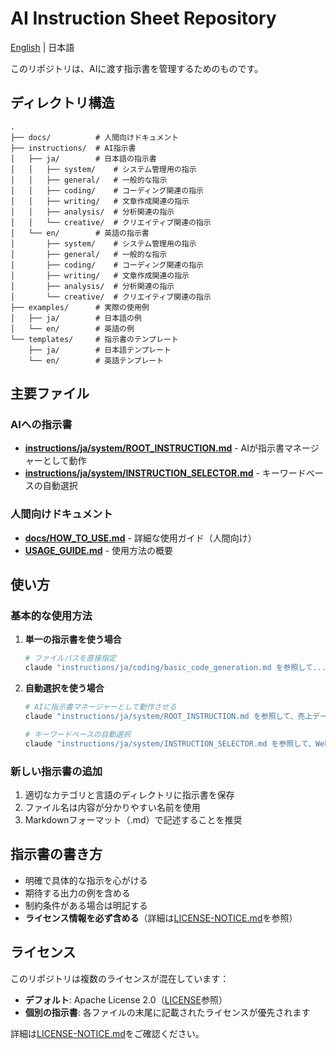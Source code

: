 # AI Instruction Sheet Repository

[English](README_en.md) | 日本語

このリポジトリは、AIに渡す指示書を管理するためのものです。

## ディレクトリ構造

```
.
├── docs/          # 人間向けドキュメント
├── instructions/  # AI指示書
│   ├── ja/        # 日本語の指示書
│   │   ├── system/    # システム管理用の指示
│   │   ├── general/   # 一般的な指示
│   │   ├── coding/    # コーディング関連の指示
│   │   ├── writing/   # 文章作成関連の指示
│   │   ├── analysis/  # 分析関連の指示
│   │   └── creative/  # クリエイティブ関連の指示
│   └── en/        # 英語の指示書
│       ├── system/    # システム管理用の指示
│       ├── general/   # 一般的な指示
│       ├── coding/    # コーディング関連の指示
│       ├── writing/   # 文章作成関連の指示
│       ├── analysis/  # 分析関連の指示
│       └── creative/  # クリエイティブ関連の指示
├── examples/      # 実際の使用例
│   ├── ja/        # 日本語の例
│   └── en/        # 英語の例
└── templates/     # 指示書のテンプレート
    ├── ja/        # 日本語テンプレート
    └── en/        # 英語テンプレート
```

## 主要ファイル

### AIへの指示書
- **[instructions/ja/system/ROOT_INSTRUCTION.md](instructions/ja/system/ROOT_INSTRUCTION.md)** - AIが指示書マネージャーとして動作
- **[instructions/ja/system/INSTRUCTION_SELECTOR.md](instructions/ja/system/INSTRUCTION_SELECTOR.md)** - キーワードベースの自動選択

### 人間向けドキュメント
- **[docs/HOW_TO_USE.md](docs/HOW_TO_USE.md)** - 詳細な使用ガイド（人間向け）
- **[USAGE_GUIDE.md](USAGE_GUIDE.md)** - 使用方法の概要

## 使い方

### 基本的な使用方法

1. **単一の指示書を使う場合**
   ```bash
   # ファイルパスを直接指定
   claude "instructions/ja/coding/basic_code_generation.md を参照して..."
   ```

2. **自動選択を使う場合**
   ```bash
   # AIに指示書マネージャーとして動作させる
   claude "instructions/ja/system/ROOT_INSTRUCTION.md を参照して、売上データを分析してレポートを作成"
   
   # キーワードベースの自動選択
   claude "instructions/ja/system/INSTRUCTION_SELECTOR.md を参照して、Web APIを実装"
   ```

### 新しい指示書の追加

1. 適切なカテゴリと言語のディレクトリに指示書を保存
2. ファイル名は内容が分かりやすい名前を使用
3. Markdownフォーマット（.md）で記述することを推奨

## 指示書の書き方

- 明確で具体的な指示を心がける
- 期待する出力の例を含める
- 制約条件がある場合は明記する
- **ライセンス情報を必ず含める**（詳細は[LICENSE-NOTICE.md](LICENSE-NOTICE.md)を参照）

## ライセンス

このリポジトリは複数のライセンスが混在しています：

- **デフォルト**: Apache License 2.0（[LICENSE](LICENSE)参照）
- **個別の指示書**: 各ファイルの末尾に記載されたライセンスが優先されます

詳細は[LICENSE-NOTICE.md](LICENSE-NOTICE.md)をご確認ください。